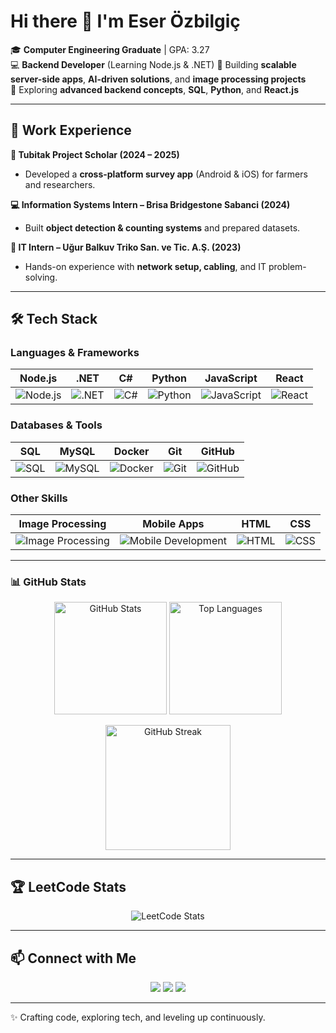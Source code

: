 # Hi there 👋 I'm Eser Özbilgiç

🎓 **Computer Engineering Graduate** | GPA: 3.27  
💻 **Backend Developer** (Learning Node.js & .NET)
🚀 Building **scalable server-side apps**, **AI-driven solutions**, and **image processing projects**  
🌱 Exploring **advanced backend concepts**, **SQL**, **Python**, and **React.js**  

---

## 🔭 Work Experience

**🎯 Tubitak Project Scholar (2024 – 2025)**  
- Developed a **cross-platform survey app** (Android & iOS) for farmers and researchers.  

**💻 Information Systems Intern – Brisa Bridgestone Sabanci (2024)**  
- Built **object detection & counting systems** and prepared datasets.  

**🔌 IT Intern – Uğur Balkuv Triko San. ve Tic. A.Ş. (2023)**  
- Hands-on experience with **network setup, cabling**, and IT problem-solving.  

---

## 🛠️ Tech Stack

### Languages & Frameworks
| Node.js | .NET | C# | Python | JavaScript | React |
|---------|------|----|--------|------------|-------|
| ![Node.js](https://img.shields.io/badge/Node.js-339933?style=for-the-badge&logo=nodedotjs&logoColor=white) | ![.NET](https://img.shields.io/badge/.NET-512BD4?style=for-the-badge&logo=dotnet&logoColor=white) | ![C#](https://img.shields.io/badge/C%23-239120?style=for-the-badge&logo=c-sharp&logoColor=white) | ![Python](https://img.shields.io/badge/Python-3776AB?style=for-the-badge&logo=python&logoColor=white) | ![JavaScript](https://img.shields.io/badge/JavaScript-F7DF1E?style=for-the-badge&logo=javascript&logoColor=black) | ![React](https://img.shields.io/badge/React-20232A?style=for-the-badge&logo=react&logoColor=61DAFB) |

### Databases & Tools
| SQL | MySQL | Docker | Git | GitHub |
|-----|-------|--------|-----|--------|
| ![SQL](https://img.shields.io/badge/SQL-4479A1?style=for-the-badge&logo=database&logoColor=white) | ![MySQL](https://img.shields.io/badge/MySQL-005C84?style=for-the-badge&logo=mysql&logoColor=white) | ![Docker](https://img.shields.io/badge/Docker-2496ED?style=for-the-badge&logo=docker&logoColor=white) | ![Git](https://img.shields.io/badge/Git-F05032?style=for-the-badge&logo=git&logoColor=white) | ![GitHub](https://img.shields.io/badge/GitHub-181717?style=for-the-badge&logo=github&logoColor=white) |

### Other Skills
| Image Processing | Mobile Apps | HTML | CSS |
|-----------------|------------|------|-----|
| ![Image Processing](https://img.shields.io/badge/Image%20Processing-009688?style=for-the-badge&logo=opencv&logoColor=white) | ![Mobile Development](https://img.shields.io/badge/Mobile%20Apps-3DDC84?style=for-the-badge&logo=android&logoColor=white) | ![HTML](https://img.shields.io/badge/HTML5-E34F26?style=for-the-badge&logo=html5&logoColor=white) | ![CSS](https://img.shields.io/badge/CSS3-1572B6?style=for-the-badge&logo=css3&logoColor=white) |

---
### 📊 GitHub Stats  

<p align="center">
  <img src="https://github-readme-stats-sigma-five.vercel.app/api?username=EserOzbilgic&show_icons=true&theme=tokyonight&count_private=true&hide_border=true&rank_icon=github" height="180em" alt="GitHub Stats" />
  <img src="https://github-readme-stats-sigma-five.vercel.app/api/top-langs/?username=EserOzbilgic&layout=compact&theme=tokyonight&hide_border=true" height="180em" alt="Top Languages" />
</p>

<p align="center">
  <img src="https://github-readme-streak-stats.herokuapp.com/?user=EserOzbilgic&theme=tokyonight&hide_border=true&date_format=j%20M%5B%20Y%5D" height="200em" alt="GitHub Streak"/>
</p>




---

## 🏆 LeetCode Stats

<p align="center"> <img src="https://leetcard.jacoblin.cool/EserOzbilgic?theme=dark&font=Baloo&ext=contest" alt="LeetCode Stats"/> </p>

---

## 📫 Connect with Me

<p align="center">
  <a href="mailto:eser.ozbilgic@gmail.com"><img src="https://img.shields.io/badge/Email-0072C6?style=for-the-badge&logo=gmail&logoColor=white"/></a>
  <a href="https://www.linkedin.com/in/eser-%C3%B6zbilgi%C3%A7-9415481b8/"><img src="https://img.shields.io/badge/LinkedIn-0077B5?style=for-the-badge&logo=linkedin&logoColor=white"/></a>
  <a href="https://github.com/EserOzbilgic"><img src="https://img.shields.io/badge/GitHub-181717?style=for-the-badge&logo=github&logoColor=white"/></a>
</p>

---

✨ Crafting code, exploring tech, and leveling up continuously.
